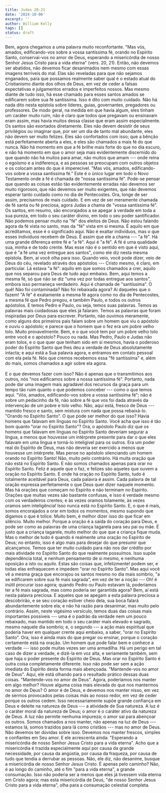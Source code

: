 ```yaml
---
title: Judas 20-21
date: '2024-10-06'
excerpt: ''
author: William Kelly
tags: []
status: draft
---
```

Bem, agora chegamos a uma palavra muito reconfortante. \"Mas vós,
amados, edificando-vos sobre a vossa santíssima fé, orando no Espírito
Santo, conservai-vos no amor de Deus, esperando a misericórdia de nosso
Senhor Jesus Cristo para a vida eterna\" (vers. 20, 21). Então, não
devemos ser abatidos, não devemos ficar desanimados nem mesmo com essas
imagens terríveis do mal. Elas são reveladas para que não sejamos
enganados, para que possamos realmente saber qual é o estado atual do
Cristianismo diante dos olhos de Deus, em vez de ceder a falsas
expectativas e julgamentos errados e imperfeitos nossos. Mas mesmo
diante de tudo isso, há esse chamado para esses santos amados se
edificarem sobre sua fé santíssima. Isso é dito com muito cuidado. Não
há nada dito nesta epístola sobre líderes, guias, governantes,
pregadores ou professores. De modo geral, na medida em que havia algum,
eles tinham um caráter muito ruim, não é claro que todos que pregavam ou
ensinavam eram assim, mas havia muitos dessa classe que eram assim
especialmente. Os santos são exortados diretamente. Eles não devem
desistir de seus privilégios ou imaginar que, por ser um dia de tanto
mal abundante, eles não devem ser muito felizes. Eles são confortados
com isso; que a bênção está perfeitamente aberta a eles, e eles são
chamados a mais fé do que nunca. Não há momento em que a fé brilhe mais
forte do que no dia escuro, e não há momento em que o amor seja mais
evidentemente discernido do que quando não há muitos para amar, não
muitos que amam --- onde reina o egoísmo e a indiferença, e as pessoas
se preocupam com outros objetos e os colocam antes do que é imperecível.
\"Mas vós, amados, edificando-vos sobre a vossa santíssima fé.\" Este é
o único lugar em todo o Novo Testamento onde a fé é chamada de \"nossa
santíssima fé\". Pode-se pensar que quando as coisas estão tão
evidentemente erradas não devemos ser muito rigorosos, que não devemos
ser muito exigentes, que não devemos esperar tanto cuidado como no dia
de Pentecostes. Ora, longe de ser assim, precisamos de mais cuidado. E
em vez de ser meramente chamada de fé santa ou fé preciosa, agora Judas
a chama de \"vossa santíssima fé\". Os santos, em resumo, são
encorajados a se apegar à verdade em toda a sua pureza, em todo o seu
caráter divino, em todo o seu poder santificador. Não podemos pensar
muito na \"fé\" dos eleitos de Deus. Não estou falando agora da fé vista
no santo, mas da \"fé\" vista em si mesma. É aquilo em que acreditamos,
esse é o significado aqui. Não é exaltar indivíduos, mas o que esses
indivíduos recebem de Deus. É assim que ele a chama --- \"a fé\". Há uma
grande diferença entre fé e \"a fé\". Aqui é \"a fé\". A fé é uma
qualidade sua, minha e de todo crente. Mas esse não é o sentido em que é
visto aqui, que é \"a fé uma vez entregue aos santos\", como ele diz
nesta mesma epístola. Bem, aí você olha para isso. Quando veio, você
pode dizer, veio de Deus do céu, revelado através dos apóstolos ---
Cristo mesmo, é claro, em particular. Lá estava \"a fé\": aquilo em que
somos chamados a crer, aquilo que nos separou para Deus de tudo aqui
embaixo. Bem, aqui temos a mesma fé, só que não se diz \"uma vez por
todas entregue aos santos\", embora isso permaneça verdadeiro. Aqui é
chamada de \"santíssima\". O quê! Não foi contaminada? Não foi rebaixada
agora? Ai daqueles que o fazem! \"A fé\" é exatamente a mesma fé agora
como no dia de Pentecostes, a mesma fé que Pedro pregou, e também Paulo,
e todos os outros apóstolos. E temos Pedro e Paulo, ou seja, temos suas
palavras. Temos as palavras mais cuidadosas que eles já falaram. Temos
as palavras que foram inspiradas por Deus para escrever. Portanto, não
ouvimos meramente, como alguns dos primeiros pais falam sobre um homem
que viu o apóstolo e ouviu o apóstolo; e parece que o homem que o fez
era um pobre velho tolo. Muito provavelmente. Bem, e o que você tem por
um pobre velho tolo entre você e o apóstolo? Pouco ou nada. Mas Pedro,
Paulo e Judas não eram tolos, e o que quer que tenham sido em si mesmos,
havia o poderoso poder do Espírito Santo que lhes deu a verdade de Deus
absolutamente intacta; e aqui está a Sua palavra agora, e entramos em
contato pessoal com ela pela fé. Nós que cremos recebemos essa \"fé
santíssima\" e, além do mais, somos chamados a agir sobre ela agora.\
\
E o que devemos fazer com isso? Não é apenas que o transmitimos aos
outros, nós \"nos edificamos sobre a nossa santíssima fé\". Portanto,
nada pode dar uma imagem mais agradável dos recursos da graça para um
tempo tão ruim quanto o que podemos conceber --- como o que temos aqui.
\"Vós, amados, edificando-vos sobre a vossa santíssima fé\"; não é sobre
um pedacinho da fé, não sobre a fé que vos foi dada através da
intervenção de um pobre e tolo velho. Não, aqui está, fresco de Deus ---
mantido fresco e santo, sem mistura com nada que possa rebaixá-lo.
\"Orando no Espírito Santo\". O que pode ser melhor do que isso? Havia
homens que falavam em línguas no Espírito Santo. Você acha que isso é
tão bom quanto \"orar no Espírito Santo\"? Ora, o apóstolo Paulo diz que
os homens que falavam em línguas no Espírito Santo deveriam segurar a
língua, a menos que houvesse um intérprete presente para dar o que eles
falavam em uma língua e torná-lo inteligível para os outros. Era um
poder real do Espírito de Deus, mas não deveria ser exercido a menos que
houvesse um intérprete. Mas pense no apóstolo silenciando um homem
orando no Espírito Santo! Não, muito pelo contrário. Há muita oração que
não está no Espírito Santo. E não somos chamados apenas para orar no
Espírito Santo. Feliz é aquele que o faz, e felizes são aqueles que
ouvem a oração no Espírito Santo. E onde há oração no Espírito Santo,
tudo é totalmente aceitável para Deus, cada palavra é assim. Cada
palavra de tal oração expressa perfeitamente o que Deus quer dizer
naquele momento. Mas há orações que começam no Espírito e não terminam
no Espírito. Orações que muitas vezes são bastante confusas, e isso é
verdade mesmo com os verdadeiros crentes; e às vezes oramos tolamente,
às vezes oramos sem inteligência! Isso nunca está no Espírito Santo. E,
o que é mais, somos encorajados a orar em todos os momentos, mesmo
supondo que digamos o que é tolice. Muito bem, é melhor dizer isso do
que ficar em silêncio. Muito melhor. Porque a oração é a saída do
coração para Deus, e pode ser como as palavras de uma criança tagarela
para seu pai ou mãe. É justo que a criança tagarele, muito melhor do que
que a criança fique muda. Mas o melhor de tudo é quando é realmente uma
oração no Espírito de Deus; no entanto, isso é algo mais para desejar do
que presumir que alcançamos. Temos que ter muito cuidado para não nos
dar crédito por mais atividade no Espírito Santo do que realmente
possuímos. Isso supõe dependência total, e nenhum pensamento de si
mesmo, e nenhuma oposição a isto ou aquilo. Estas são coisas que,
infelizmente! podem ser, e todas elas enfraquecem e impedem \"orar no
Espírito Santo\". Mas aqui você vê a mesma graça que encorajou os santos
mesmo no dia mais sombrio, \"a se edificarem sobre sua fé mais
sagrada\", em vez de ter a noção --- Oh! é inútil procurar isso agora;
quando Pedro ou Paulo estavam lá, poderíamos ter a fé mais sagrada, mas
como poderia ser garantida agora? Bem, aí está nesta palavra preciosa. E
aqueles que se apegam a esta palavra preciosa a descobrirão, e se seu
coração estiver cheio dela, sua boca falará abundantemente sobre ela; e
não há razão para desanimar, mas muito pelo contrário. Assim, neste
vigésimo versículo, temos duas das coisas mais importantes possíveis ---
uma é o padrão da verdade nem um pouco rebaixado, mas mantido em todo o
seu caráter mais elevado e sagrado, mesmo naquele dia sombrio; e, o
segundo --- a ação mais espiritual que poderia haver em qualquer crente
aqui embaixo, a saber, \"orar no Espírito Santo\". Ora, isso é ainda
mais do que pregar ou ensinar, porque o coração certamente está na
oração. Um homem que pode falar bem e conhece a verdade --- isso pode
muitas vezes ser uma armadilha. Há um perigo em tal caso de dizer a
verdade, e dizê-la em voz alta, e seriamente também, sem que haja o
poder presente do Espírito de Deus. Mas orar no Espírito Santo é outra
coisa completamente diferente. Isso não pode ser sem a ação imediata do
Espírito desta forma mais abençoada. \"Mantende-vos no amor de Deus\".
Aqui, ele está olhando para o resultado prático dessas duas coisas.
\"Mantende-vos no amor de Deus\". Agora, poderíamos nos manter em algo
melhor? Houve alguma coisa mais elevada do que nos mantermos no amor de
Deus? O amor é de Deus, e devemos nos manter nisso, em vez de sermos
provocados pelas coisas más ao nosso redor, em vez de ceder porque os
outros cedem. Isso necessariamente supõe grande confiança em Deus e
deleite na natureza de Deus --- a atividade de Sua natureza. A luz é o
caráter moral da natureza de Deus; o amor é o caráter ativo da natureza
de Deus. A luz não permite nenhuma impureza; o amor sai para abençoar os
outros. Somos chamados a nos manter, não apenas na luz de Deus ---
estamos lá, somos trazidos para lá como cristãos --- mas no amor de
Deus. Não devemos ter dúvidas sobre isso. Devemos nos manter frescos,
simples e confiantes em Seu amor. E ele acrescenta ainda: \"Esperando a
misericórdia de nosso Senhor Jesus Cristo para a vida eterna\". Acho que
a misericórdia é trazida especialmente aqui por causa da grande
necessidade, por causa da angústia, por causa da fraqueza, por causa de
tudo que tendia a derrubar as pessoas. Não, ele diz, não desanime,
busque a misericórdia de nosso Senhor Jesus Cristo. É apenas pelo
caminho? Não, é ao longo do caminho, até o fim \"para a vida eterna\", a
grande consumação. Isso não poderia ser a menos que eles já tivessem
vida eterna em Cristo agora; mas esta misericórdia de Deus, \"de nosso
Senhor Jesus Cristo para a vida eterna\", olha para a consumação
celestial completa.
